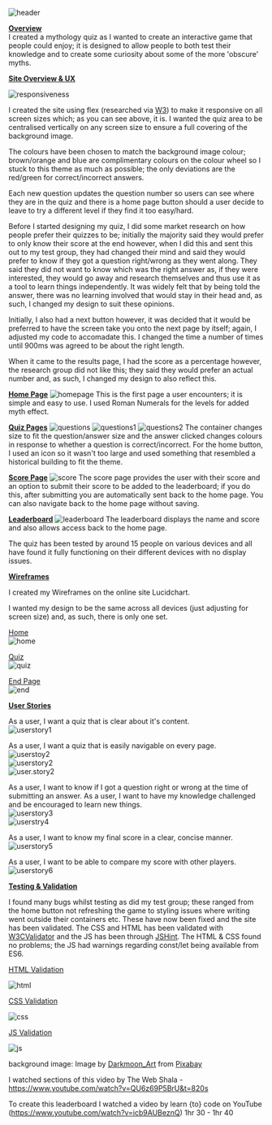 ![header](assets/images/header.png)

<u><b>Overview</b></u><br>
I created a mythology quiz as I wanted to create an interactive game that people could enjoy; it is designed to allow people to both test their knowledge and to create some curiosity about some of the more 'obscure' myths. 

<u><b>Site Overview & UX</b></u>

![responsiveness](assets/images/responsiveness.png)

I created the site using flex (researched via [W3](https://www.w3.org/)) to make it responsive on all screen sizes which; as you can see above, it is. I wanted the quiz area to be centralised vertically on any screen size to ensure a full covering of the background image.

The colours have been chosen to match the background image colour; brown/orange and blue are complimentary colours on the colour wheel so I stuck to this theme as much as possible; the only deviations are the red/green for correct/incorrect answers.

Each new question updates the question number so users can see where they are in the quiz and there is a home page button should a user decide to leave to try a different level if they find it too easy/hard.

Before I started designing my quiz, I did some market research on how people prefer their quizzes to be; initially the majority said they would prefer to only know their score at the end however, when I did this and sent this out to my test group, they had changed their mind and said they would prefer to know if they got a question right/wrong as they went along. They said they did not want to know which was the right answer as, if they were interested, they would go away and research themselves and thus use it as a tool to learn things independently. It was widely felt that by being told the answer, there was no learning involved that would stay in their head and, as such, I changed my design to suit these opinions.

Initially, I also had a next button however, it was decided that it would be preferred to have the screen take you onto the next page by itself; again, I adjusted my code to accomadate this. I changed the time a number of times until 900ms was agreed to be about the right length.

When it came to the results page, I had the score as a percentage however, the research group did not like this; they said they would prefer an actual number and, as such, I changed my design to also reflect this.

<b><u>Home Page</u></b>
![homepage](assets/images/home.png)
This is the first page a user encounters; it is simple and easy to use. I used Roman Numerals for the levels for added myth effect.<br>

<b><u>Quiz Pages</u></b>
![questions](assets/images/questions.png)
![questions1](assets/images/questions2.png)
![questions2](assets/images/questions3.png)
The container changes size to fit the question/answer size and the answer clicked changes colours in response to whether a question is correct/incorrect. For the home button, I used an icon so it wasn't too large and used something that resembled a historical building to fit the theme.<br>

<b><u>Score Page</u></b>
![score](assets/images/scorepage.png)
The score page provides the user with their score and an option to submit their score to be added to the leaderboard; if you do this, after submitting you are automatically sent back to the home page. You can also navigate back to the home page without saving.

<b><u>Leaderboard</u></b>
![leaderboard](assets/images/leaderbord.png)
The leaderboard displays the name and score and also allows access back to the home page.

The quiz has been tested by around 15 people on various devices and all have found it fully functioning on their different devices with no display issues.

<b><u>Wireframes</u></b>

I created my Wireframes on the online site Lucidchart.

I wanted my design to be the same across all devices (just adjusting for screen size) and, as such, there is only one set.

<u>Home</u><br>
![home](assets/images/homepage.png)

<u>Quiz</u><br>
![quiz](assets/images/quizpage.png)

<u>End Page</u><br>
![end](assets/images/endpage.png)

<b><u>User Stories</u></b>

As a user, I want a quiz that is clear about it's content.<br>
![userstory1](assets/images/userstory1.png)<br>

As a user, I want a quiz that is easily navigable on every page.<br>
![userstoy2](assets/images/userstorynav.png)<br>
![userstory2](assets/images/userstorynav1.png)<br>
![user.story2](assets/images/userstorynav2.png)<br>

As a user, I want to know if I got a question right or wrong at the time of submitting an answer.
As a user, I want to have my knowledge challenged and be encouraged to learn new things.<br>
![userstory3](assets/images/userstoryright.png)<br>
![userstry4](assets/images/userstorywrong.png)<br>

As a user, I want to know my final score in a clear, concise manner.<br>
![userstory5](assets/images/userstoryscore.png)<br>

As a user, I want to be able to compare my score with other players.<br>
![userstory6](assets/images/userstoryleaderboard.png)<br>

<b><u>Testing & Validation</u></b>

I found many bugs whilst testing as did my test group; these ranged from the home button not refreshing the game to styling issues where writing went outside their containers etc. These have now been fixed and the site has been validated. The CSS and HTML has been validated with [W3CValidator](https://validator.w3.org/) and the JS has been through [JSHint](https://jshint.com/). The HTML & CSS found no problems; the JS had warnings regarding const/let being available from ES6.

<u>HTML Validation</u>

![html](assets/images/HTMLvalidator.png)

<u>CSS Validation</u>

![css](assets/images/CSSvalidator.png)

<u>JS Validation</u>

![js](assets/images/jshint.png)


background image: Image by <a href="https://pixabay.com/users/darkmoon_art-1664300/?utm_source=link-attribution&amp;utm_medium=referral&amp;utm_campaign=image&amp;utm_content=3408811">Darkmoon_Art</a> from <a href="https://pixabay.com/?utm_source=link-attribution&amp;utm_medium=referral&amp;utm_campaign=image&amp;utm_content=3408811">Pixabay</a>

I watched sections of this video by The Web Shala - https://www.youtube.com/watch?v=QU6z69P5BrU&t=820s

To create this leaderboard I watched a video by learn {to} code on YouTube (https://www.youtube.com/watch?v=icb9AUBeznQ) 1hr 30 - 1hr 40
